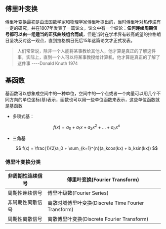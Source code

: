 ## 傅里叶变换      

傅里叶变换最初是由法国数学家和物理学家傅里叶提出的，当时傅里叶对热传递有一定的研究，并在1807年发表了一篇论文，论文中有一个结论：**任何连续周期信号都可以由一组适当的正弦曲线组合而成**，但是当时在学术界有较高威望的拉格朗日坚决反对这一观点，直到拉格朗日死后15年这篇论文才正式发表。        

> 人们常常说，除非一个人能将某事教给其他人，他才算是真正的了解这件事，实际上，直到一个人可以将某事教授给计算机，他才算是真正的了解了这件事                           ----Donald Knuth 1974          


## 基函数    

基函数可以想象成空间中的一种单位，空间中的一个点或者一个向量可以用几个不同方向的单位坐标(基)表示，函数也可以用一些单位函数来表示，这些单位函数就是基函数       

* 多项式基：   

    $$
    f(x) = a_0 + a_1x + a_2x^2 + ... + a_nx^n  
    $$   

* 三角基     

    $$
    f(x) = \frac{1}{2}a_0 + \sum_{k=1}^{n}(a_kcos(kx) + b_ksin(kx))   
    $$        



### 傅里叶变换分类   

|非周期性连续信号  | 傅里叶变换(Fourier Transform)  |     
|---------|------------|    
|周期性连续信号  | 傅里叶级数(Fourier Series)   |  
|非周期性离散信号 | 离散时域傅里叶变换(Discrete Time Fourier Transform)  |  
|周期性离散信号  | 离散傅里叶变换(Discrete Fourier Transform) |        



